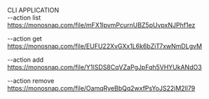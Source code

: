 CLI APPLICATION      
--action list
https://monosnap.com/file/mFX1IpvmPcurnUBZ5pUvpxNJPhf1ez

--action get 
https://monosnap.com/file/EUFU22XvGXx1L6k6bZiT7xwNmDLgvM

--action add
https://monosnap.com/file/Y1ISDS8CqVZaPgJpFqh5VHYUkANdO3

--action remove
https://monosnap.com/file/OamqRyeBbQq2wxfPsYoJS22jM2ll79
